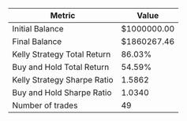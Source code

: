 | Metric | Value |
| --- | --- |
| Initial Balance | $1000000.00 |
| Final Balance | $1860267.46 |
| Kelly Strategy Total Return | 86.03% |
| Buy and Hold Total Return | 54.59% |
| Kelly Strategy Sharpe Ratio | 1.5862 |
| Buy and Hold Sharpe Ratio | 1.0340 |
| Number of trades | 49 |
